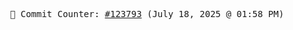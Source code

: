 <p align="center">
    <samp>
        📮 Commit Counter: <a href="https://github.com/Javascript-void0/Javascript-void0/commits/main">#123793</a> (July 18, 2025 @ 01:58 PM)
    </samp>
</p>
